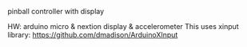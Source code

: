 pinball controller with display

HW: arduino micro & nextion display & accelerometer
This uses xinput library: https://github.com/dmadison/ArduinoXInput

